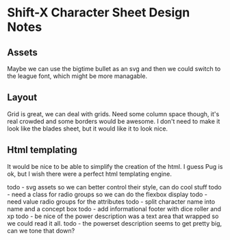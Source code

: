 # Shift-X Character Sheet Design Notes

## Assets
Maybe we can use the bigtime bullet as an svg and then we could switch to the league font, which might be more managable. 

## Layout

Grid is great, we can deal with grids. Need some column space though, it's real crowded
and some borders would be awesome. 
I don't need to make it look like the blades sheet, but it would like it to look nice. 


## Html templating

It would be nice to be able to simplify the creation of the html. I guess Pug is ok, but I wish there were a perfect html templating engine. 


todo - svg assets so we can better control their style, can do cool stuff
todo - need a class for radio groups so we can do the flexbox display
todo - need value radio groups for the attributes
todo - split character name into name and a concept box
todo - add informational footer with dice roller and xp 
todo - be nice of the power description was a text area that wrapped so we could read it all.
todo - the powerset description seems to get pretty big, can we tone that down?